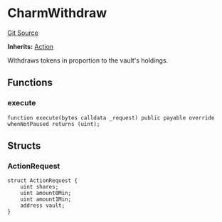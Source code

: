 # CharmWithdraw
[Git Source](https://github.com/FloorDAO/floor-v2/blob/445b96358cc205e432e359914c1681c0f44048b0/src/contracts/actions/charmfi/Withdraw.sol)

**Inherits:**
[Action](/src/contracts/actions/Action.sol/contract.Action.md)

Withdraws tokens in proportion to the vault's holdings.


## Functions
### execute


```solidity
function execute(bytes calldata _request) public payable override whenNotPaused returns (uint);
```

## Structs
### ActionRequest

```solidity
struct ActionRequest {
    uint shares;
    uint amount0Min;
    uint amount1Min;
    address vault;
}
```

